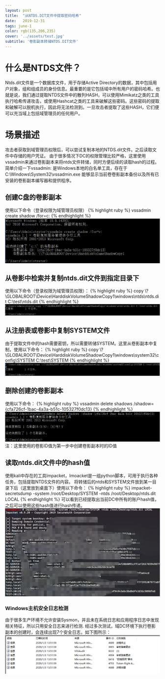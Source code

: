 ```yaml
---
layout: post
title:  "从NTDS.DIT文件中提取密码哈希"
date:   2019-12-31
tags: june-1
color: rgb(135,206,235)
cover: '../assets/test.jpg'
subtitle: '卷影副本转储NTDS.DIT文件'
---
```


# 什么是NTDS文件？
Ntds.dit文件是一个数据库文件，用于存储Active Directory的数据，其中包括用户对象，组和组成员的身份信息。最重要的是它包括域中所有用户的密码哈希。也就是说，我们通过提取NTDS文件中的散列HASH，可以使用Mimikatz之类的工具执行哈希传递攻击，或使用Hashcat之类的工具来破解这些密码。这些密码的提取和破解可以脱机执行，因此将无法检测到。一旦攻击者提取了这些HASH，它们便可以充当域上包括域管理员的任何用户。
# 场景描述
攻击者获取到域管理员权限后，可以尝试复制本地的NTDS.dit文件。之后读取文件中存储的用户凭证。
由于很多情况下DC的权限管理比较严格，这里使用vssadmin来通过卷影副本来将ntds文件转储，同时方便后续的读取hash的过程。
简单介绍一下vssadmin:
是Windows本地的白名单工具，存在于C:\Windows\System32\vssadmin.exe
能够显示当前卷卷影副本备份以及所有已安装的卷影副本编写器和提供程序。
## 创建C盘的卷影副本
使用以下命令（登录权限为域管理员权限）
{% highlight ruby %}
vssadmin create shadow /for=c:
{% endhighlight %}
![1](/assets/vssadmin1.png)
## 从卷影中检索并复制ntds.dit文件到指定目录下
使用以下命令（登录权限为域管理员权限）：
{% highlight ruby %}
copy \\?\GLOBALROOT\Device\HarddiskVolumeShadowCopy1\windows\ntds\ntds.dit C:\test\ntds.dit
{% endhighlight %}
![2](/assets/vssadmin2.png)
## 从注册表或卷影中复制SYSTEM文件
由于提取文件中的hash需要密钥，所以需要转储SYSTEM。这里从卷影副本中复制，使用以下命令：
{% highlight ruby %}
copy \\?\GLOBALROOT\Device\HarddiskVolumeShadowCopy1\windows\system32\config\SYSTEM C:\test\SYSTEM
{% endhighlight %}
![3](/assets/vssadmin3.png)
## 删除创建的卷影副本
使用以下命令：
{% highlight ruby %}
vssadmin delete shadows /shadow={cfa726cf-1bac-4a3a-b51c-105327f0dc13}
{% endhighlight %}
![4](/assets/vssadmin4.png)
注：这里使用的卷影ID值为第一步中创建卷影副本时的ID值
## 读取ntds.dit文件中的hash值
使用kali中存在的工具Impacket，Imoacket是一组python脚本，可用于执行各种任务，包括提取NTDS文件的内容。
将转储后的ntds和SYSTEM文件放到某一目录下后（这里放到桌面下）使用以下命令：
{% highlight ruby %}
impacket-secretsdump -system /root/Desktop/SYSTEM -ntds /root/Desktop/ntds.dit LOCAL
{% endhighlight %}
可以看到已经提取出当前DC中所有的账户hash值，之后可以使用这些hash值进行hash传递。
![5](/assets/vssadmin5.png)
### Windows主机安全日志检测
由于很多生产环境不允许安装Sysmon，并且未在系统日志和应用程序日志中发现相关特征，所以只用安全日志来进行检测.
经过多次测试，域DC环境下执行卷影副本的创建时，会连续出现7个安全日志，如下图所示：
![6](/assets/vssadmin6.png)

